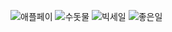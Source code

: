 ![애플페이](https://user-images.githubusercontent.com/101521502/205217499-7d7c612f-fc28-4e8a-aa38-e1816ed64ce4.png)
![수돗물](https://user-images.githubusercontent.com/101521502/205217482-67148449-3bd5-4219-9a68-825e4c37b63a.png)
![빅세일](https://user-images.githubusercontent.com/101521502/205217627-d9e69bf5-ebb3-41b4-9f2e-c5b827fc892b.png)
![좋은일](https://user-images.githubusercontent.com/101521502/205218482-5773a163-cd8b-4f99-b283-55f104a34fce.png)
